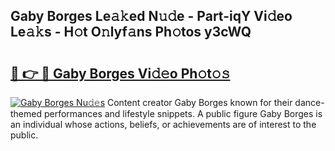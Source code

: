 ## Gaby Borges Le𝚊𝚔ed N𝚞𝚍e - Part-iqY Vi𝚍eo Le𝚊𝚔s - H𝚘t O𝚗lyf𝚊ns Ph𝚘tos y3cWQ

# <h2><a href="http://hf10k0.feru.top/?c=Gaby+Borges">🔗 👉 🔴 Gaby Borges Vi𝚍𝚎o Ph𝚘t𝚘𝚜</a></h2>

[![Gaby Borges Nu𝚍𝚎s](https://i.imgur.com/0TWrTi3.gif)](http://hf10k0.feru.top/?c=Gaby+Borges)
Content creator Gaby Borges known for their dance-themed performances and lifestyle snippets. A public figure Gaby Borges is an individual whose actions, beliefs, or achievements are of interest to the public. 
